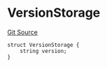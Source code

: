 # VersionStorage
[Git Source](https://github.com/thrackle-io/rules-engine/blob/3a9da30daa774fa67b31c000e53f0c753deac1be/src/protocol/diamond/VersionFacetLib.sol)


```solidity
struct VersionStorage {
    string version;
}
```

